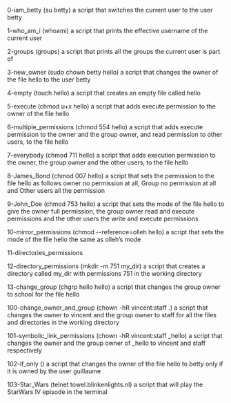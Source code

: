 0-iam_betty (su betty) a script that switches the current user to the user betty

1-who_am_i (whoami) a script that prints the effective username of the current user

2-groups (groups)  a script that prints all the groups the current user is part of

3-new_owner (sudo chown betty hello) a script that changes the owner of the file hello to the user betty

4-empty (touch hello) a script that creates an empty file called hello

5-execute (chmod u+x hello) a script that adds execute permission to the owner of the file hello

6-multiple_permissions (chmod 554 hello) a script that adds execute permission to the owner and the group owner, and read permission to other users, to the file hello

7-everybody (chmod 711 hello)  a script that adds execution permission to the owner, the group owner and the other users, to the file hello

8-James_Bond (chmod 007 hello)  a script that sets the permission to the file hello as follows owner no permission at all, Group no permission at all and Other users all the permission

9-John_Doe (chmod 753 hello) a script that sets the mode of the file hello to give the owner full permission, the group owner read and execute permissions and the other users the write and execute permissions

10-mirror_permissions (chmod --reference=olleh hello) a script that sets the mode of the file hello the same as olleh’s mode

11-directories_permissions

12-directory_permissions (mkdir -m 751 my_dir)  a script that creates a directory called my_dir with permissions 751 in the working directory

13-change_group (chgrp hello hello) a script that changes the group owner to school for the file hello

100-change_owner_and_group (chown -hR vincent:staff .) a script that changes the owner to vincent and the group owner to staff for all the files and directories in the working directory

101-symbolic_link_permissions (chown -hR vincent:staff _hello)  a script that changes the owner and the group owner of _hello to vincent and staff respectively

102-if_only () a script that changes the owner of the file hello to betty only if it is owned by the user guillaume

103-Star_Wars (telnet towel.blinkenlights.nl) a script that will play the StarWars IV episode in the terminal
